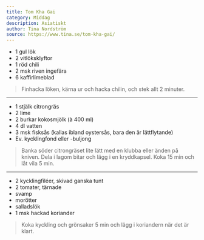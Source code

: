 ```yaml
---
title: Tom Kha Gai
category: Middag
description: Asiatiskt
author: Tina Nordström
source: https://www.tina.se/tom-kha-gai/
---
```


- 1 gul lök
- 2 vitlöksklyftor
- 1 röd chili
- 2 msk riven ingefära
- 6 kaffirlimeblad

> Finhacka löken, kärna ur och hacka chilin, och stek allt 2 minuter.

---

- 1 stjälk citrongräs
- 2 lime
- 2 burkar kokosmjölk (à 400 ml)
- 4 dl vatten
- 3 msk fisksås (kallas ibland oystersås, bara den är lättflytande)
- Ev. kycklingfond eller -buljong

> Banka söder citrongräset lite lätt med en klubba eller änden på kniven. Dela i lagom bitar och lägg i en kryddkapsel. Koka 15 min och låt vila 5 min.

---

- 2 kycklingfiléer, skivad ganska tunt
- 2 tomater, tärnade
- svamp
- morötter
- salladslök
- 1 msk hackad koriander

> Koka kyckling och grönsaker 5 min och lägg i koriandern när det är klart.
